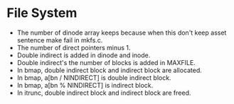 # File System 
-  The number of dinode array keeps because when this don't keep asset sentence make fail in mkfs.c.  
-  The number of direct pointers minus 1.  
-  Double indirect is added in dinode and inode.  
-  Double indirect's the number of blocks is added in MAXFILE.
-  In bmap, double indirect block and indirect block are allocated.
-  In bmap, a[bn / NINDIRECT] is double indirect block.  
-  In bmap, a[bn % NINDIRECT] is indirect block.  
-  In itrunc, double indirect block and indirect block are freed.  